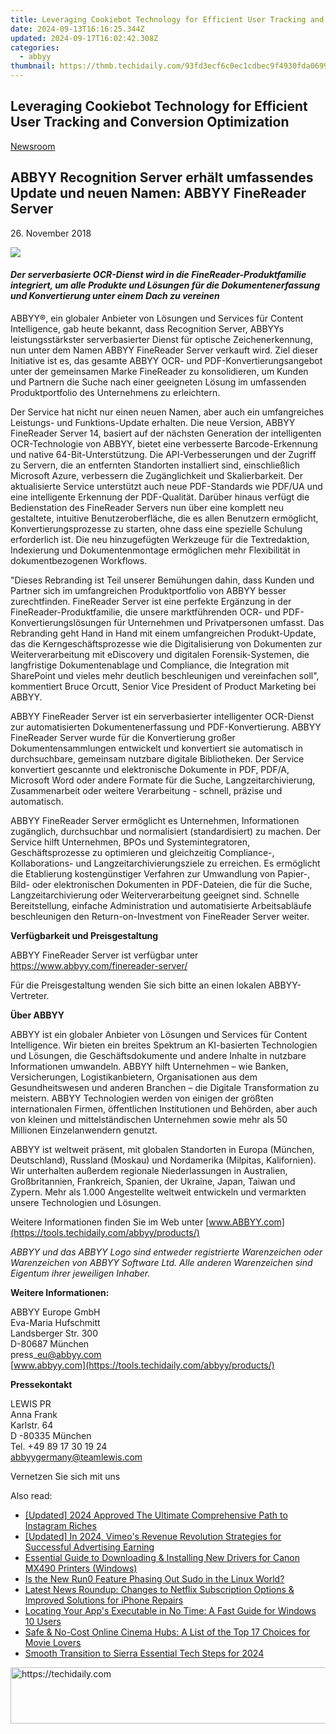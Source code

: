 ```yaml
---
title: Leveraging Cookiebot Technology for Efficient User Tracking and Conversion Optimization
date: 2024-09-13T16:16:25.344Z
updated: 2024-09-17T16:02:42.308Z
categories:
  - abbyy
thumbnail: https://thmb.techidaily.com/93fd3ecf6c0ec1cdbec9f4930fda0699ca8c617492c26f7c6f508a444f408426.jpg
---
```


## Leveraging Cookiebot Technology for Efficient User Tracking and Conversion Optimization

[Newsroom](https://tools.techidaily.com/abbyy/products/)

## ABBYY Recognition Server erhält umfassendes Update und neuen Namen: ABBYY FineReader Server

26\. November 2018

![](https://content.abbyy.com/-/media/project/abbyy/abbyy/branchtemplates/shutterstock_1272462163_1296-x-729.jpg?h=729&iar=0&w=1296)

#### _Der serverbasierte OCR-Dienst wird in die FineReader-Produktfamilie integriert, um alle Produkte und Lösungen für die Dokumentenerfassung und Konvertierung unter einem Dach zu vereinen_

ABBYY®, ein globaler Anbieter von Lösungen und Services für Content Intelligence, gab heute bekannt, dass Recognition Server, ABBYYs leistungsstärkster serverbasierter Dienst für optische Zeichenerkennung, nun unter dem Namen ABBYY FineReader Server verkauft wird. Ziel dieser Initiative ist es, das gesamte ABBYY OCR- und PDF-Konvertierungsangebot unter der gemeinsamen Marke FineReader zu konsolidieren, um Kunden und Partnern die Suche nach einer geeigneten Lösung im umfassenden Produktportfolio des Unternehmens zu erleichtern.

Der Service hat nicht nur einen neuen Namen, aber auch ein umfangreiches Leistungs- und Funktions-Update erhalten. Die neue Version, ABBYY FineReader Server 14, basiert auf der nächsten Generation der intelligenten OCR-Technologie von ABBYY, bietet eine verbesserte Barcode-Erkennung und native 64-Bit-Unterstützung. Die API-Verbesserungen und der Zugriff zu Servern, die an entfernten Standorten installiert sind, einschließlich Microsoft Azure, verbessern die Zugänglichkeit und Skalierbarkeit. Der aktualisierte Service unterstützt auch neue PDF-Standards wie PDF/UA und eine intelligente Erkennung der PDF-Qualität. Darüber hinaus verfügt die Bedienstation des FineReader Servers nun über eine komplett neu gestaltete, intuitive Benutzeroberfläche, die es allen Benutzern ermöglicht, Konvertierungsprozesse zu starten, ohne dass eine spezielle Schulung erforderlich ist. Die neu hinzugefügten Werkzeuge für die Textredaktion, Indexierung und Dokumentenmontage ermöglichen mehr Flexibilität in dokumentbezogenen Workflows.

"Dieses Rebranding ist Teil unserer Bemühungen dahin, dass Kunden und Partner sich im umfangreichen Produktportfolio von ABBYY besser zurechtfinden. FineReader Server ist eine perfekte Ergänzung in der FineReader-Produktfamilie, die unsere marktführenden OCR- und PDF-Konvertierungslösungen für Unternehmen und Privatpersonen umfasst. Das Rebranding geht Hand in Hand mit einem umfangreichen Produkt-Update, das die Kerngeschäftsprozesse wie die Digitalisierung von Dokumenten zur Weiterverarbeitung mit eDiscovery und digitalen Forensik-Systemen, die langfristige Dokumentenablage und Compliance, die Integration mit SharePoint und vieles mehr deutlich beschleunigen und vereinfachen soll", kommentiert Bruce Orcutt, Senior Vice President of Product Marketing bei ABBYY.

ABBYY FineReader Server ist ein serverbasierter intelligenter OCR-Dienst zur automatisierten Dokumentenerfassung und PDF-Konvertierung. ABBYY FineReader Server wurde für die Konvertierung großer Dokumentensammlungen entwickelt und konvertiert sie automatisch in durchsuchbare, gemeinsam nutzbare digitale Bibliotheken. Der Service konvertiert gescannte und elektronische Dokumente in PDF, PDF/A, Microsoft Word oder andere Formate für die Suche, Langzeitarchivierung, Zusammenarbeit oder weitere Verarbeitung - schnell, präzise und automatisch.

ABBYY FineReader Server ermöglicht es Unternehmen, Informationen zugänglich, durchsuchbar und normalisiert (standardisiert) zu machen. Der Service hilft Unternehmen, BPOs und Systemintegratoren, Geschäftsprozesse zu optimieren und gleichzeitig Compliance-, Kollaborations- und Langzeitarchivierungsziele zu erreichen. Es ermöglicht die Etablierung kostengünstiger Verfahren zur Umwandlung von Papier-, Bild- oder elektronischen Dokumenten in PDF-Dateien, die für die Suche, Langzeitarchivierung oder Weiterverarbeitung geeignet sind. Schnelle Bereitstellung, einfache Administration und automatisierte Arbeitsabläufe beschleunigen den Return-on-Investment von FineReader Server weiter.

  
**Verfügbarkeit und Preisgestaltung**

ABBYY FineReader Server ist verfügbar unter <https://www.abbyy.com/finereader-server/>

Für die Preisgestaltung wenden Sie sich bitte an einen lokalen ABBYY-Vertreter.

**Über ABBYY**

ABBYY ist ein globaler Anbieter von Lösungen und Services für Content Intelligence. Wir bieten ein breites Spektrum an KI-basierten Technologien und Lösungen, die Geschäftsdokumente und andere Inhalte in nutzbare Informationen umwandeln. ABBYY hilft Unternehmen – wie Banken, Versicherungen, Logistikanbietern, Organisationen aus dem Gesundheitswesen und anderen Branchen – die Digitale Transformation zu meistern. ABBYY Technologien werden von einigen der größten internationalen Firmen, öffentlichen Institutionen und Behörden, aber auch von kleinen und mittelständischen Unternehmen sowie mehr als 50 Millionen Einzelanwendern genutzt.

ABBYY ist weltweit präsent, mit globalen Standorten in Europa (München, Deutschland), Russland (Moskau) und Nordamerika (Milpitas, Kalifornien). Wir unterhalten außerdem regionale Niederlassungen in Australien, Großbritannien, Frankreich, Spanien, der Ukraine, Japan, Taiwan und Zypern. Mehr als 1.000 Angestellte weltweit entwickeln und vermarkten unsere Technologien und Lösungen.

Weitere Informationen finden Sie im Web unter [www.ABBYY.com](https://tools.techidaily.com/abbyy/products/)

_ABBYY und das ABBYY Logo sind entweder registrierte Warenzeichen oder Warenzeichen von ABBYY Software Ltd. Alle anderen Warenzeichen sind Eigentum ihrer jeweiligen Inhaber._

  
**Weitere Informationen:**

ABBYY Europe GmbH  
Eva-Maria Hufschmitt  
Landsberger Str. 300  
D-80687 München  
press\_eu@abbyy.com  
[www.abbyy.com](https://tools.techidaily.com/abbyy/products/)  
  
**Pressekontakt**

LEWIS PR  
Anna Frank  
Karlstr. 64  
D -80335 München  
Tel. +49 89 17 30 19 24  
[abbyygermany@teamlewis.com](https://tools.techidaily.com/abbyy/products/)

  
Vernetzen Sie sich mit uns

<ins class="adsbygoogle"
     style="display:block"
     data-ad-format="autorelaxed"
     data-ad-client="ca-pub-7571918770474297"
     data-ad-slot="1223367746"></ins>

<ins class="adsbygoogle"
     style="display:block"
     data-ad-client="ca-pub-7571918770474297"
     data-ad-slot="8358498916"
     data-ad-format="auto"
     data-full-width-responsive="true"></ins>

<span class="atpl-alsoreadstyle">Also read:</span>
<div><ul>
<li><a href="https://instagram-video-recordings.techidaily.com/updated-2024-approved-the-ultimate-comprehensive-path-to-instagram-riches/"><u>[Updated] 2024 Approved The Ultimate Comprehensive Path to Instagram Riches</u></a></li>
<li><a href="https://vimeo-videos.techidaily.com/updated-in-2024-vimeos-revenue-revolution-strategies-for-successful-advertising-earning/"><u>[Updated] In 2024, Vimeo's Revenue Revolution Strategies for Successful Advertising Earning</u></a></li>
<li><a href="https://win-dash.techidaily.com/essential-guide-to-downloading-and-installing-new-drivers-for-canon-mx490-printers-windows/"><u>Essential Guide to Downloading & Installing New Drivers for Canon MX490 Printers (Windows)</u></a></li>
<li><a href="https://some-tips.techidaily.com/is-the-new-run0-feature-phasing-out-sudo-in-the-linux-world/"><u>Is the New Run0 Feature Phasing Out Sudo in the Linux World?</u></a></li>
<li><a href="https://some-tips.techidaily.com/latest-news-roundup-changes-to-netflix-subscription-options-and-improved-solutions-for-iphone-repairs/"><u>Latest News Roundup: Changes to Netflix Subscription Options & Improved Solutions for iPhone Repairs</u></a></li>
<li><a href="https://some-tips.techidaily.com/locating-your-apps-executable-in-no-time-a-fast-guide-for-windows-10-users/"><u>Locating Your App's Executable in No Time: A Fast Guide for Windows 10 Users</u></a></li>
<li><a href="https://some-approaches.techidaily.com/safe-and-no-cost-online-cinema-hubs-a-list-of-the-top-17-choices-for-movie-lovers/"><u>Safe & No-Cost Online Cinema Hubs: A List of the Top 17 Choices for Movie Lovers</u></a></li>
<li><a href="https://fox-glue.techidaily.com/smooth-transition-to-sierra-essential-tech-steps-for-2024/"><u>Smooth Transition to Sierra Essential Tech Steps for 2024</u></a></li>
</ul></div>

<!-- affiliate ads begin -->
<a href="https://unicoeye.pxf.io/c/5597632/2134238/18498" target="_top" id="2134238">
  <img src="//a.impactradius-go.com/display-ad/18498-2134238" border="0" alt="https://techidaily.com" width="728" height="90"/>
</a>
<img height="0" width="0" src="https://unicoeye.pxf.io/i/5597632/2134238/18498" style="position:absolute;visibility:hidden;" border="0" />
<!-- affiliate ads end -->


